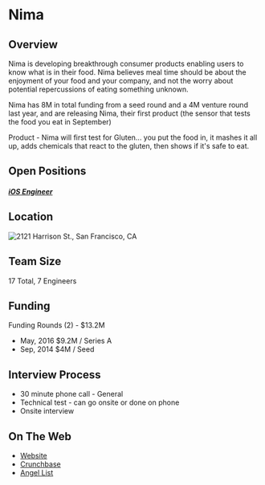 # Nima
## Overview
Nima is developing breakthrough consumer products enabling users to know what is in their food. Nima believes meal time should be about the enjoyment of your food and your company, and not the worry about potential repercussions of eating something unknown.

Nima has 8M in total funding from a seed round and a 4M venture round last year, and are releasing Nima, their first product (the sensor that tests the food you eat in September)

Product - Nima will first test for Gluten... you put the food in, it mashes it all up, adds chemicals that react to the gluten, then shows if it's safe to eat.

## Open Positions
##### [iOS Engineer](ios-engineer.md)

## Location
![2121 Harrison St., San Francisco, CA](https://maps.googleapis.com/maps/api/staticmap?center=2121+Harrison+St.,+San+Francisco,+CA&zoom=13&scale=false&size=600x300&maptype=roadmap&format=png&visual_refresh=true&markers=size:mid%7Ccolor:0xff0000%7Clabel:%7C2121+Harrison+St,+San+Francisco,+CA)  

## Team Size
17 Total, 7 Engineers

## Funding
Funding Rounds (2) - $13.2M
+ May, 2016	$9.2M / Series A
+ Sep, 2014	$4M / Seed

## Interview Process
+ 30 minute phone call - General
+ Technical test - can go onsite or done on phone
+ Onsite interview

## On The Web
+ [Website](https://www.nimasensor.com/)
+ [Crunchbase](https://www.crunchbase.com/organization/6sensor-labs#/entity)
+ [Angel List](https://angel.co/nimalabs)
